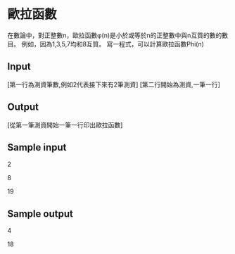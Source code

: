 # 歐拉函數
在數論中，對正整數n，歐拉函數φ(n)是小於或等於n的正整數中與n互質的數的數目。
例如，因為1,3,5,7均和8互質。
寫一程式，可以計算歐拉函數Phi(n)
## Input
[第一行為測資筆數,例如2代表接下來有2筆測資]
[第二行開始為測資,一筆一行]
## Output
[從第一筆測資開始一筆一行印出歐拉函數]
## Sample input
2

8

19

## Sample output
4

18
